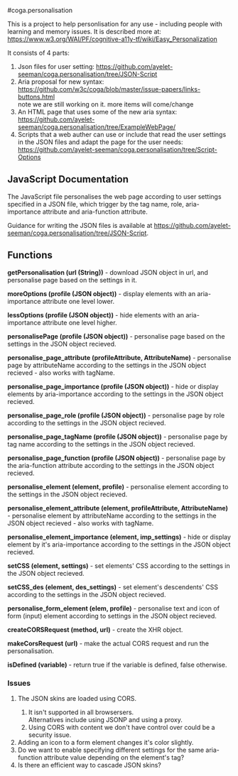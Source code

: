 #coga.personalisation
<p>This is a project to help personlisation for any use - including people with learning and memory issues. It is described more at: <a href="https://www.w3.org/WAI/PF/cognitive-a11y-tf/wiki/Easy_Personalization">https://www.w3.org/WAI/PF/cognitive-a11y-tf/wiki/Easy_Personalization</a></p>
<p>It consists of 4 parts:</p>
<ol>
<li>Json files for user setting: <a href="https://github.com/ayelet-seeman/coga.personalisation/tree/JSON-Script">https://github.com/ayelet-seeman/coga.personalisation/tree/JSON-Script</a></li>
<li>Aria proposal for new syntax: <a href="https://github.com/w3c/coga/blob/master/issue-papers/links-buttons.html">https://github.com/w3c/coga/blob/master/issue-papers/links-buttons.html</a> <br />
note we are still working on it. more items will come/change</li>
<li>An HTML page that uses some of the new aria syntax: <a href="https://github.com/ayelet-seeman/coga.personalisation/tree/ExampleWebPage/">https://github.com/ayelet-seeman/coga.personalisation/tree/ExampleWebPage/</a></li>
<li>Scripts that a web auther can use or include that read the user settings in the JSON files and adapt the page for  the user needs: <a href="https://github.com/ayelet-seeman/coga.personalisation/tree/Script-Options">https://github.com/ayelet-seeman/coga.personalisation/tree/Script-Options</a></li></ol>

<h2>JavaScript Documentation</h2>
<p>The JavaScript file personalises the web page according to user settings specified in a JSON file, which trigger by the tag name, role, aria-importance attribute and aria-function attribute.</p>
<p> Guidance for writing the JSON files is available at <a href="https://github.com/ayelet-seeman/coga.personalisation/tree/JSON-Script">https://github.com/ayelet-seeman/coga.personalisation/tree/JSON-Script</a>.</p>

<h2>Functions</h2>
<p><b>getPersonalisation (url (String))</b> -  download JSON object in url, and personalise page based on the settings in it.</p>

<p><b>moreOptions (profile (JSON object))</b> - display elements with an aria-importance attribute one level lower.</p>

<p><b>lessOptions (profile (JSON object))</b> - hide elements with an aria-importance attribute one level higher.</p>

<p><b>personalisePage (profile (JSON object))</b> - personalise page based on the settings in the JSON object recieved.</p>

<p><b>personalise_page_attribute (profileAttribute, AttributeName)</b> - personalise page by attributeName according to the settings in the JSON object recieved</b> - also works with tagName.</p>

<p><b>personalise_page_importance (profile (JSON object))</b> - hide or display elements by aria-importance according to the settings in the JSON object recieved.</p>

<p><b>personalise_page_role (profile (JSON object))</b> - personalise page by role according to the settings in the JSON object recieved.</p>

<p><b>personalise_page_tagName (profile (JSON object))</b> - personalise page by tag name according to the settings in the JSON object recieved.</p>

<p><b>personalise_page_function (profile (JSON object))</b> - personalise page by the aria-function attribute according to the settings in the JSON object recieved.</p>

<p><b>personalise_element (element, profile)</b> - personalise element according to the settings in the JSON object recieved.</p>

<p><b>personalise_element_attribute (element, profileAttribute, AttributeName)</b> - personalise element by attributeName according to the settings in the JSON object recieved</b> - also works with tagName.</p>

<p><b>personalise_element_importance (element, imp_settings)</b> - hide or display element by it's aria-importance according to the settings in the JSON object recieved.</p>

<p><b>setCSS (element, settings)</b> - set elements' CSS according to the settings in the JSON object recieved.</p>

<p><b>setCSS_des (element, des_settings)</b> - set element's descendents' CSS according to the settings in the JSON object recieved.</p>

<p><b>personalise_form_element (elem, profile)</b> - personalise text and icon of form (input) element according to settings in the JSON object recieved.</p>

<p><b>createCORSRequest (method, url)</b> - create the XHR object.</p>

<p><b>makeCorsRequest (url)</b> - make the actual CORS request and run the personalisation.</p>

<p><b>isDefined (variable)</b> -  return true if the variable is defined, false otherwise.</p>

<h3>Issues</h3>
<ol>
<li> The JSON skins are loaded using CORS.</li>
<ol><li>It isn't supported in all browsersers.<br>
Alternatives include using JSONP and using a proxy.</li>
<li> Using CORS with content we don't have control over could be a security issue.</li></ol>
<li> Adding an icon to a form element changes it's color slightly.</li>
<li> Do we want to enable specifying different settings for the same aria-function attribute value depending on the element's tag?</li>
<li> Is there an efficient way to cascade JSON skins?</li> 
</ol>
